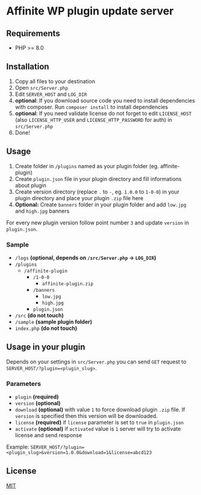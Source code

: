 Affinite WP plugin update server
=======

Requirements
-----------

- PHP >= 8.0

Installation
-----------

1. Copy all files to your destination
2. Open `src/Server.php`
3. Edit `SERVER_HOST` and `LOG_DIR`
4. **optional**: If you download source code you need to install dependencies with composer. Run `composer install` to install dependencies
5. **optional**: If you need validate license do not forget to edit `LICENSE_HOST` (also `LICENSE_HTTP_USER` and `LICENSE_HTTP_PASSWORD` for auth) in `src/Server.php`
6. Done!

Usage
-----------

1. Create folder in `/plugins` named as your plugin folder (eg. affinite-plugin)
2. Create `plugin.json` file in your plugin directory and fill informations about plugin
3. Create version directory (replace `.` to `-`, eg. `1.0.0` to `1-0-0`) in your plugin directory and place your plugin `.zip` file here
4. **Optional:** Create `banners` folder in your plugin folder and add `low.jpg` and `high.jpg` banners

For every new plugin version follow point number `3` and update `version` in `plugin.json`.

### Sample

- `/logs` **(optional, depends on `/src/Server.php` -> `LOG_DIR`)**
- `/plugins`
    * `/affinite-plugin`
        * `/1-0-0`
          * `affinite-plugin.zip`
        * `/banners`
          * `low.jpg`
          * `high.jpg`
        * `plugin.json`
- `/src` **(do not touch)**
- `/sample` **(sample plugin folder)**
- `index.php` **(do not touch)**

Usage in your plugin
-----------

Depends on your settings in `src/Server.php` you can send `GET` request to `SERVER_HOST/?plugin=<plugin_slug>`.

### Parameters
- `plugin` **(required)**
- `version` **(optional)**
- `download` **(optional)** with value `1` to force download plugin `.zip` file. If `version` is specified then this version will be downloaded.
- `license` **(required)** if `license` parameter is set to `true` in `plugin.json`
- `activate` **(optional)** if `activated` value is `1` server will try to activate license and send response

Example: `SERVER_HOST/?plugin=<plugin_slug>&version=1.0.0&download=1&license=abcd123`

## License

[MIT](LICENSE)
